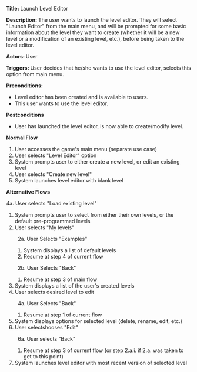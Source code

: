 <strong> Title: </strong>
Launch Level Editor

<strong> Description: </strong>
The user wants to launch the level editor. They will select "Launch Editor" from the main menu, and will be prompted for some 
basic information about the level they want to create (whether it will be a new level or a modification of an existing level, etc.),
before being taken to the level editor.

<strong> Actors: </strong>
User

<strong> Triggers: </strong>
User decides that he/she wants to use the level editor, selects this option from main menu.

<strong> Preconditions: </strong>

<ul>
<li>Level editor has been created and is available to users.</li>
<li>This user wants to use the level editor.</li>
</ul>

<strong> Postconditions </strong>

<ul>
<li>User has launched the level editor, is now able to create/modify level.</li>
</ul>

<strong> Normal Flow </strong>

<ol>
<li>User accesses the game's main menu (separate use case)</li>
<li>User selects "Level Editor" option</li>
<li>System prompts user to either create a new level, or edit an existing level</li>
<li>User selects "Create new level"</li>
<li>System launches level editor with blank level</li>
</ol>

<strong> Alternative Flows </strong>

4a. User selects "Load existing level"
<ol>
<li>System prompts user to select from either their own levels, or the default pre-programmed levels</li>
<li>User selects "My levels"

&nbsp;&nbsp;2a. User Selects "Examples"
  <ol>
      <li>System displays a list of default levels</li>
      <li>Resume at step 4 of current flow</li>
  </ol> 
  
&nbsp;&nbsp;2b. User Selects "Back"
  <ol>
      <li>Resume at step 3 of main flow</li>
  </ol>
</li>
<li>System displays a list of the user's created levels</li>
<li>User selects desired level to edit

&nbsp;&nbsp;4a. User Selects "Back"
  <ol>
      <li>Resume at step 1 of current flow</li>
  </ol> 
</li>
<li>System displays options for selected level (delete, rename, edit, etc.)</li>
<li>User selectshooses "Edit"

&nbsp;&nbsp;6a. User selects "Back"
  <ol>
      <li>Resume at step 3 of current flow (or step 2.a.i. if 2.a. was taken to get to this point)</li>
  </ol> 
</li>
<li>System launches level editor with most recent version of selected level</li>
</ol>
